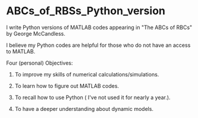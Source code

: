 # ABCs_of_RBSs_Python_version
I write Python versions of MATLAB codes appearing in "The ABCs of RBCs" by George McCandless.

I believe my Python codes are helpful for those who do not have an access to MATLAB.


Four (personal) Objectives:

1. To improve my skills of numerical calculations/simulations. 

2. To learn how to figure out MATLAB codes. 

3. To recall how to use Python ( I've not used it for nearly a year.). 

4. To have a deeper understanding about dynamic models.
